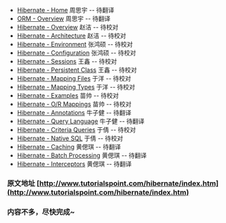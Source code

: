 - [Hibernate - Home](home.md)              周思宇 -- 待翻译
- [ORM - Overview](orm-overview.md)                周思宇 -- 待翻译
- [Hibernate - Overview](overview.md)          赵洁 -- 待校对
- [Hibernate - Architecture](architecture.md)      赵洁 -- 待校对
- [Hibernate - Environment](environment.md)       张鸿硕 -- 待校对
- [Hibernate - Configuration](configuration.md)     张鸿硕 -- 待校对
- [Hibernate - Sessions](sessions.md)          王鑫 -- 待校对
- [Hibernate - Persistent Class](persistent-class.md)  王鑫 -- 待校对
- [Hibernate - Mapping Files](mapping-files.md)     于洋 -- 待校对
- [Hibernate - Mapping Types](mapping-types.md)     于洋 -- 待校对
- [Hibernate - Examples](examples.md)          苗帅 -- 待校对
- [Hibernate - O/R Mappings](or-mappings.md)      苗帅 -- 待校对
- [Hibernate - Annotations](annotations.md)       牛子健 -- 待翻译
- [Hibernate - Query Language](query-language.md)    牛子健 -- 待翻译
- [Hibernate - Criteria Queries](criteria-queries.md)  于倩 -- 待校对
- [Hibernate - Native SQL](native-sql.md)        于倩 -- 待校对
- [Hibernate - Caching](caching.md)           黄偲琪 -- 待翻译
- [Hibernate - Batch Processing](batch-processing.md)  黄偲琪 -- 待翻译
- [Hibernate - Interceptors](interceptors.md)      黄偲琪 -- 待翻译


### 原文地址 [http://www.tutorialspoint.com/hibernate/index.htm](http://www.tutorialspoint.com/hibernate/index.htm)

### 内容不多，尽快完成~
